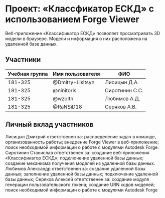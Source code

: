 # Проект: «Классфикатор ЕСКД» с использованием Forge Viewer
Веб-приложение «Классификатор ЕСКД» позволяет просматривать 3D модели в браузере.
Модели и информация о них расположена на удаленной базе данных.

## Участники

| Учебная группа | Имя пользователя | ФИО                      |
|----------------|------------------|--------------------------|
| 181-325        | @Dmitry-Lisitsyn | Лисицын Д.А.             |
| 181-325        | @ninitoris       | Сиротинин С.С.           |
| 181-325        | @wzolth          | Любимов А.Д.             |
| 181-325        | @RaNSiD18          | Серяков А.В.             |

## Личный вклад участников

Лисицын Дмитрий  ответственен за:
распределение задач в команде, организованность работы;
внедрение Forge Viewer в веб-приложение;
поиск необходимой информации о работе с модулями Autodesk Forge.
Сиротинин Станислав ответственен за: 
создание веб-приложения «Классификатор ЕСКД»;
подключение удаленной базы данных;
создание механизма получения моделей из удаленной базы данных.
Любимов Александр  ответственен за:
создание удаленной базы данных;
заполнение удаленной базы данных;
подключение удаленной базы данных;
Серяков Алексей ответственен за: 
создание модуля генерации пользовательского токена;
создание URN кодов моделей;
поиск необходимой информации о работе с модулями Autodesk Forge
